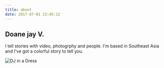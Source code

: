 ```yaml
---
title: about
date: 2017-07-01 23:45:12
---
```

## Doane jay V.

I tell stories with video, photogrphy and people. I'm based in Southeast Asia and I've got a colorful story to tell you.

<img srcset="../images/myself.jpg,
             ../images/myself.jpg 1.5x,
             ../images/myself.jpg 2x"
     src="../images/myself.jpg" alt="DJ in a Dress">
